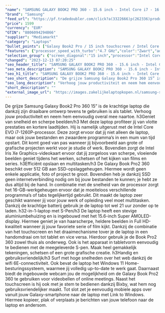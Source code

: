 ```yaml
---
"name": "SAMSUNG GALAXY BOOK2 PRO 360 - 15.6 inch - Intel Core i7 - 16 GB - 512 GB"
"brand": "Samsung"
"feed_url": "https://pf.tradedoubler.com/click?a(3322666)p(262336)product(50617-1721382)ttid(3)url(https%3A%2F%2Fwww.mediamarkt.nl%2Fnl%2Fproduct%2F_samsung-samsung-galaxy-book2-pro-360-15-1721382.html%3Futm_source%3Dtradedoubler%26utm_medium%3Daff-comparison%26utm_term%3D1721382)"
"price": 1599
"currency": "EUR"
"GTIN": "8806094294866"
"supplier": "Mediamarkt"
"category": "Laptops"
"bullet_points": ["Galaxy Book2 Pro / 15 inch touchscreen / Intel Core i7 / 16GB / 512GB","39,6 cm / 15,6 inch","Full HD - 39,6 cm / 15,6 inch","SSD , 512 GB , M.2 via PCIe","2x USB3.1 type-C (5Gbps), 1x USB-C (Thunderbolt4), 1x MicroSD-kaartlezer, 1x hoofdtelefoon-/microfooncombo","Lithium polymer","35.5 cm x 1.19 cm x 22.8 cm /","Microsoft Windows 11 Home"]
"features": {"processor_speed_with_turbo":"4.7 GHz","color":"Zwart","additional_update_information":"Voor zover op de afbeeldingen apps worden getoond, geldt dat MediaMarkt niet kan garanderen dat de apps tijdens de volledige levensduur van het product goed zullen blijven functioneren. Dit hangt af van het beleid van de fabrikant.","special_features":"Intel EVO","product_width":"35,5 cm","min_duration_supported_software_updates":"2 jaar","bluetooth":"Ja","hard_disk_1":"SSD , 512 GB , M.2 via PCIe","processor_clock_rate":"2.1 GHz","manufacturer_guarantee":"2 jaar","manufacturer_part_number":"NP950QED-KA1NL","configuration":"Galaxy Book2 Pro / 15 inch touchscreen / Intel Core i7 / 16GB / 512GB","image_quality":"Full HD","height":"1,19 cm","convertibility":"Omklapbaar scherm","touchscreen":"Ja","integrated_mike":"Ja","speakers":"Ja","memory_speeds":"5200 MHz","product_introduction_date":"2022-04-01","screen_diagonal_inches":"15.6 inch","connections":"2x USB3.1 type-C (5Gbps), 1x USB-C (Thunderbolt4), 1x MicroSD-kaartlezer, 1x hoofdtelefoon-/microfooncombo","screen_type":"Glanzend scherm","model_year":"2022","shipping_costs":"0.00","processor":"Intel EVO i7-1260P","dimensions_weight":"35.5 cm x 1.19 cm x 22.8 cm /","memory_size":"16 GB","delivery_time":"5","processor_brand":"Intel®","short_description":"15.6 inch Full HD • Intel EVO i7-1260P • 16 GB • 512 GB SSD (M.2) • Intel Intel Iris Xe Graphics ( )","bluetooth_version":"5.2","panel_type":"AMOLED (Active-Matrix Organic Light-Emitting Diode)","number_of_processor_cores":"12","image_ratio":"16:9","product_height":"1,19 cm","operating_system":"Microsoft Windows 11 Home","screen_diagonal_cm":"39,6 cm","screen_diagonal_cm_inch":"39,6 cm / 15,6 inch","battery_type":"Lithium polymer","product_type":"Laptop","brightness":"500 cd/m²","capacity_of_1_hard_disk":"512 GB","type_of_1_hard_disk":"SSD","product_depth":"22,8 cm","scope_of_delivery":"1x laptop, 1x S Pen, 1x USB-C Travel Adapter (65W), 1x USB-C to USB-C kabel (1.8m), 1x handleiding","weight":"1,41 kg","charge_time_from_manufacturer":"Onbekend","ram_configuration":"Onbekend","product_manufacturer":"SAMSUNG","ram_type":"DDR5","depth":"22,8 cm","front_camera":"Ja","resolution":"1920 x 1080","battery_life":"21 u","integrated_webcam":"Ja","update_policy":"Onbekend","total_storage_space_in_gb":"512 GB","wlan":"Ja","processor_model":"Core™ i7","warranty_note":"Samsung Care+","previous_price":"","card_reader":"Ja","wlan_standards":"WiFi 6E (802.11AX)","manufacturer_supported_software_updates":"Ja","battery_capacity":"68 Wh","total_storage_space":"512 GB"}
"selection_group": {"screen_diagonal":"15 inch","processor":"Intel Core i7","changed_price_past_3_days":false,"product_family":"Galaxy Book2 Pro 360"}
"changed": "2023-12-13 07:20:25"
"seo_header_title": "SAMSUNG GALAXY BOOK2 PRO 360 - 15.6 inch - Intel Core i7 - 16 GB - 512 GB"
"seo_meta_description": "SAMSUNG GALAXY BOOK2 PRO 360 - 15.6 inch - Intel Core i7 - 16 GB - 512 GB"
"seo_h1_title": "SAMSUNG GALAXY BOOK2 PRO 360 - 15.6 inch - Intel Core i7 - 16 GB - 512 GB"
"seo_short_description": "De grijze Samsung Galaxy Book2 Pro 360 15” is de krachtige laptop die dankzij zijn draaibare ontwerp tevens te gebruiken is als tablet."
"seo_long_description": "Verhoog jouw productiviteit en neem hem eenvoudig overal mee naartoe. <lt/>h3<gt/>Geniet van snelheid en scherpe beelden<lt/>/h3<gt/> Met deze laptop profiteer jij van vlotte prestaties en kortere laadtijden. Hij is namelijk uitgerust met de Intel Core EVO i7-1260P-processor. Deze zorgt ervoor dat jij niet alleen de laptop, maar ook jouw bestanden en zwaardere programma’s in een mum van tijd opstart. Dit komt goed van pas wanneer jij bijvoorbeeld aan grote of grafische projecten werkt voor je studie of werk. Bovendien zorgt de Intel Iris Xe Graphics-videokaart ervoor dat jij zorgeloos van scherpe, vloeiende beelden geniet tijdens het werken, schetsen of het kijken van films en series. <lt/>h3<gt/>Efficiënt opslaan en multitasken<lt/>/h3<gt/> De Galaxy Book Pro2 360 beschikt over 512 GB aan SSD-opslaggeheugen. Hiermee wordt geen enkele applicatie, foto of project te groot. Bovendien heb je dankzij SSD geen internetverbinding nodig om bij jouw bestanden te kunnen; je hebt ze dus altijd bij de hand. In combinatie met de snelheid van de processor zorgt het 16-GB-werkgeheugen ervoor dat je moeiteloos verschillende programma’s of tabs tegelijkertijd gebruikt. Dit maakt de laptop zeer geschikt wanneer jij voor jouw werk of opleiding veel moet multitasken. Dankzij de krachtige batterij gebruik je de laptop tot wel 21 uur zonder op te laden. <lt/>h3<gt/>2-in-1-laptop met S-Pen<lt/>/h3<gt/> De laptop heeft een stevige aluminiumbehuizing en is ingebouwd met het 15. 6-inch Super AMOLED-display. Hiermee geniet je van haarscherpe, heldere beelden in Full HD-kwaliteit wanneer jij jouw favoriete serie of film kijkt. Dankzij de combinatie van het touchscreen en het draaimechanisme tover je de laptop in een handomdraai om tot tablet en vice versa. Hierdoor gebruik je de Book Pro2 360 zowel thuis als onderweg. Ook is het apparaat in tabletvorm eenvoudig te bedienen met de meegeleverde S-pen. Maak heel gemakkelijk tekeningen, schetsen of een grote grafische creatie. <lt/>h3<gt/>Handig en gebruiksvriendelijk<lt/>/h3<gt/> Surf met hoge snelheden over het web dankzij de wifi 6E-connectiviteit. Ook bevat de laptop het Windows 11 Home-besturingssysteem, waarmee jij volledig up-to-date te werk gaat. Daarnaast biedt de ingebouwde webcam jou de mogelijkheid om de Galaxy Book Pro2 360 te gebruiken voor videobellen of online meetings. Naast het touchscreen is hij ook met je stem te bedienen dankzij Bixby, wat hem nog gebruiksvriendelijker maakt. Tot slot zet je eenvoudig mobiele apps over vanuit jouw Galaxy-smartphone naar de laptop met Link to Windows. Hiermee kopieer, plak of verplaats je berichten van jouw telefoon naar de laptop en andersom."
"short_description": ""
"external_image_url": "https://images.zakelijkelaptopkopen.nl/samsung-samsung-galaxy-book2-pro-360-15-1721382.webp"
---
```


De grijze Samsung Galaxy Book2 Pro 360 15” is de krachtige laptop die dankzij zijn draaibare ontwerp tevens te gebruiken is als tablet. Verhoog jouw productiviteit en neem hem eenvoudig overal mee naartoe. <lt/>h3<gt/>Geniet van snelheid en scherpe beelden<lt/>/h3<gt/> Met deze laptop profiteer jij van vlotte prestaties en kortere laadtijden. Hij is namelijk uitgerust met de Intel Core EVO i7-1260P-processor. Deze zorgt ervoor dat jij niet alleen de laptop, maar ook jouw bestanden en zwaardere programma’s in een mum van tijd opstart. Dit komt goed van pas wanneer jij bijvoorbeeld aan grote of grafische projecten werkt voor je studie of werk. Bovendien zorgt de Intel Iris Xe Graphics-videokaart ervoor dat jij zorgeloos van scherpe, vloeiende beelden geniet tijdens het werken, schetsen of het kijken van films en series. <lt/>h3<gt/>Efficiënt opslaan en multitasken<lt/>/h3<gt/> De Galaxy Book Pro2 360 beschikt over 512 GB aan SSD-opslaggeheugen. Hiermee wordt geen enkele applicatie, foto of project te groot. Bovendien heb je dankzij SSD geen internetverbinding nodig om bij jouw bestanden te kunnen; je hebt ze dus altijd bij de hand. In combinatie met de snelheid van de processor zorgt het 16-GB-werkgeheugen ervoor dat je moeiteloos verschillende programma’s of tabs tegelijkertijd gebruikt. Dit maakt de laptop zeer geschikt wanneer jij voor jouw werk of opleiding veel moet multitasken. Dankzij de krachtige batterij gebruik je de laptop tot wel 21 uur zonder op te laden. <lt/>h3<gt/>2-in-1-laptop met S-Pen<lt/>/h3<gt/> De laptop heeft een stevige aluminiumbehuizing en is ingebouwd met het 15.6-inch Super AMOLED-display. Hiermee geniet je van haarscherpe, heldere beelden in Full HD-kwaliteit wanneer jij jouw favoriete serie of film kijkt. Dankzij de combinatie van het touchscreen en het draaimechanisme tover je de laptop in een handomdraai om tot tablet en vice versa. Hierdoor gebruik je de Book Pro2 360 zowel thuis als onderweg. Ook is het apparaat in tabletvorm eenvoudig te bedienen met de meegeleverde S-pen. Maak heel gemakkelijk tekeningen, schetsen of een grote grafische creatie. <lt/>h3<gt/>Handig en gebruiksvriendelijk<lt/>/h3<gt/> Surf met hoge snelheden over het web dankzij de wifi 6E-connectiviteit. Ook bevat de laptop het Windows 11 Home-besturingssysteem, waarmee jij volledig up-to-date te werk gaat. Daarnaast biedt de ingebouwde webcam jou de mogelijkheid om de Galaxy Book Pro2 360 te gebruiken voor videobellen of online meetings. Naast het touchscreen is hij ook met je stem te bedienen dankzij Bixby, wat hem nog gebruiksvriendelijker maakt. Tot slot zet je eenvoudig mobiele apps over vanuit jouw Galaxy-smartphone naar de laptop met Link to Windows. Hiermee kopieer, plak of verplaats je berichten van jouw telefoon naar de laptop en andersom.